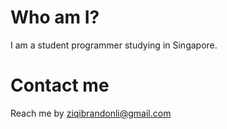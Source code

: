 # Who am I?
 I am a student programmer studying in Singapore.
# Contact me
 Reach me by ziqibrandonli@gmail.com
